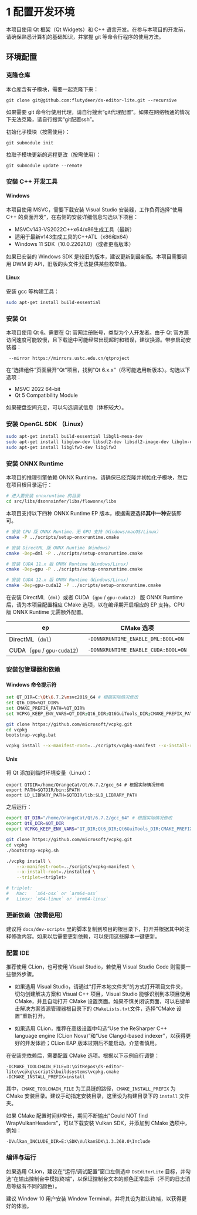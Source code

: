 # 1 配置开发环境

本项目使用 Qt 框架（Qt Widgets）和 C++ 语言开发。在参与本项目的开发前，请确保熟悉计算机的基础知识，并掌握 git 等命令行程序的使用方法。

## 环境配置

### 克隆仓库

本仓库含有子模块，需要一起克隆下来：

```shell
git clone git@github.com:flutydeer/ds-editor-lite.git --recursive
```

如果需要 git 命令行使用代理，请自行搜索“git代理配置”。如果在网络畅通的情况下无法克隆，请自行搜索“git配置ssh”。

初始化子模块（按需使用）：

```shell
git submodule init
```

拉取子模块更新的远程更改（按需使用）：

```shell
git submodule update --remote
```

### 安装 C++ 开发工具

#### Windows

本项目使用 MSVC，需要下载安装 Visual Studio 安装器，工作负荷选择“使用 C++ 的桌面开发”，在右侧的安装详细信息勾选以下项目：

- MSVCv143-VS2022C++x64/x86生成工具（最新）
- 适用于最新v143生成工具的C++ATL（x86和x64）
- Windows 11 SDK（10.0.22621.0）（或者更高版本）

如果已安装的 Windows SDK 是较旧的版本，建议更新到最新版。本项目需要调用 DWM 的 API，旧版的头文件无法提供某些枚举值。

#### Linux

安装 gcc 等构建工具：

```sh
sudo apt-get install build-essential
```

### 安装 Qt

本项目使用 Qt 6。需要在 Qt 官网注册账号，类型为个人开发者。由于 Qt 官方源访问速度可能较慢，且下载途中可能经常出现超时和错误，建议换源。带参启动安装器：

```shell
 --mirror https://mirrors.ustc.edu.cn/qtproject
```

在“选择组件”页面展开“Qt”项目，找到“Qt 6.x.x”（尽可能选用新版本）。勾选以下选项：

- MSVC 2022 64-bit
- Qt 5 Compatibility Module

如果硬盘空间充足，可以勾选调试信息（体积较大）。

### 安装 OpenGL SDK （Linux）

```sh
sudo apt-get install build-essential libgl1-mesa-dev
sudo apt-get install libglew-dev libsdl2-dev libsdl2-image-dev libglm-dev libfreetype6-dev
sudo apt-get install libglfw3-dev libglfw3
```

### 安装 ONNX Runtime

本项目的推理引擎依赖 ONNX Runtime。请确保已经克隆并初始化子模块，然后在项目根目录运行：

```bash
# 进入要安装 onnxruntime 的目录
cd src/libs/dsonnxinfer/libs/flowonnx/libs
```

本项目支持以下四种 ONNX Runtime EP 版本，根据需要选择**其中一种**安装即可。

```bash
# 安装 CPU 版 ONNX Runtime，无 GPU 支持（Windows/macOS/Linux）
cmake -P ../scripts/setup-onnxruntime.cmake

# 安装 DirectML 版 ONNX Runtime（Windows）
cmake -Dep=dml -P ../scripts/setup-onnxruntime.cmake

# 安装 CUDA 11.x 版 ONNX Runtime（Windows/Linux）
cmake -Dep=gpu -P ../scripts/setup-onnxruntime.cmake

# 安装 CUDA 12.x 版 ONNX Runtime（Windows/Linux）
cmake -Dep=gpu-cuda12 -P ../scripts/setup-onnxruntime.cmake
```

在安装 DirectML（`dml`）或者 CUDA（`gpu` / `gpu-cuda12`） 版 ONNX Runtime 后，请为本项目配置相应 CMake 选项，以在编译期开启相应的 EP 支持。CPU 版 ONNX Runtime 无需额外配置。

| ep                           | CMake 选项                          |
| ---------------------------- | ----------------------------------- |
| DirectML（`dml`）            | `-DONNXRUNTIME_ENABLE_DML:BOOL=ON`  |
| CUDA（`gpu` / `gpu-cuda12`） | `-DONNXRUNTIME_ENABLE_CUDA:BOOL=ON` |

### 安装包管理器和依赖

#### Windows 命令提示符

```sh
set QT_DIR=C:\Qt\6.7.2\msvc2019_64 # 根据实际情况修改
set Qt6_DIR=%QT_DIR%
set CMAKE_PREFIX_PATH=%QT_DIR%
set VCPKG_KEEP_ENV_VARS=QT_DIR;Qt6_DIR;Qt6GuiTools_DIR;CMAKE_PREFIX_PATH

git clone https://github.com/microsoft/vcpkg.git
cd vcpkg
bootstrap-vcpkg.bat

vcpkg install --x-manifest-root=../scripts/vcpkg-manifest --x-install-root=./installed --triplet=x64-windows
```

#### Unix

将 Qt 添加到临时环境变量（Linux）：

```shell
export QTDIR=/home/OrangeCat/Qt/6.7.2/gcc_64 # 根据实际情况修改
export PATH=$QTDIR/bin:$PATH
export LD_LIBRARY_PATH=$QTDIR/lib:$LD_LIBRARY_PATH
```

之后运行：

```sh
export QT_DIR="/home/OrangeCat/Qt/6.7.2/gcc_64" # 根据实际情况修改
export Qt6_DIR=$QT_DIR
export VCPKG_KEEP_ENV_VARS="QT_DIR;Qt6_DIR;Qt6GuiTools_DIR;CMAKE_PREFIX_PATH"

git clone https://github.com/microsoft/vcpkg.git
cd vcpkg
./bootstrap-vcpkg.sh

./vcpkg install \
    --x-manifest-root=../scripts/vcpkg-manifest \
    --x-install-root=./installed \
    --triplet=<triplet>

# triplet:
#   Mac:   `x64-osx` or `arm64-osx`
#   Linux: `x64-linux` or `arm64-linux`
```

### 更新依赖（按需使用）

建议将 `docs/dev-scripts` 里的脚本复制到项目的根目录下，打开并根据其中的注释修改内容。如果以后需要更新依赖，可以使用这些脚本一键更新。

### 配置 IDE

推荐使用 CLion，也可使用 Visual Studio，若使用 Visual Studio Code 则需要一些额外步骤。

- 如果选用 Visual Studio，请通过“打开本地文件夹”的方式打开项目文件夹，切勿创建解决方案和 Visual C++ 项目，Visual Studio 能够识别到本项目使用 CMake，并且自动打开 CMake 设置页面。如果不慎关闭该页面，可以右键单击解决方案资源管理器根目录下的 `CMakeLists.txt`文件，选择“CMake 设置”重新打开。

- 如果选用 CLion，推荐在高级设置中勾选“Use the ReSharper C++ language engine (CLion Nova)”和“Use Clangd-based indexer”，以获得更好的开发体验；CLion EAP 版本过期后不能启动，介意者慎用。

在安装完依赖后，需要配置 CMake 选项。根据以下示例自行调整：

```
-DCMAKE_TOOLCHAIN_FILE=D:\GitRepos\ds-editor-lite\vcpkg\scripts\buildsystems\vcpkg.cmake
-DCMAKE_INSTALL_PREFIX=install
```

其中，`CMAKE_TOOLCHAIN_FILE` 为工具链的路径，`CMAKE_INSTALL_PREFIX` 为 CMake 安装目录。建议手动指定安装目录，这里设为构建目录下的 `install` 文件夹。

如果 CMake 配置时间非常长，期间不断输出"Could NOT find WrapVulkanHeaders"，可以下载安装 Vulkan SDK，并添加到 CMake 选项中，例如：

```
-DVulkan_INCLUDE_DIR=E:\SDK\VulkanSDK\1.3.268.0\Include
```

### 编译与运行

如果选用 CLion，建议在“运行/调试配置”窗口左侧选中 `DsEditorLite` 目标，并勾选“在输出控制台中模拟终端”，以保证控制台文本的颜色正常显示（不同的日志消息等级有不同的颜色）。

建议 Window 10 用户安装 Window Terminal，并将其设为默认终端，以获得更好的体验。
